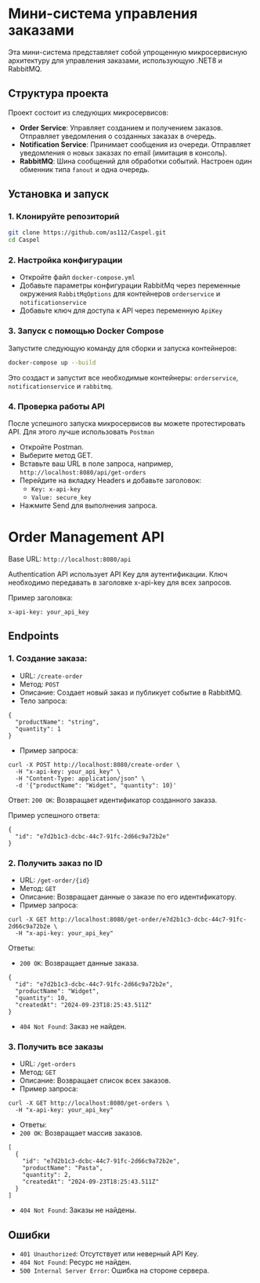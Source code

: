 # Мини-система управления заказами

Эта мини-система представляет собой упрощенную микросервисную архитектуру для управления заказами, использующую .NET8 и RabbitMQ.

## Структура проекта

Проект состоит из следующих микросервисов:

- **Order Service**: Управляет созданием и получением заказов. Отправляет уведомления о созданных заказах в очередь.
- **Notification Service**: Принимает сообщения из очереди. Отправляет уведомления о новых заказах по email (имитация в консоль).
- **RabbitMQ**: Шина сообщений для обработки событий. Настроен один обменник типа `fanout` и одна очередь.

## Установка и запуск

### 1. Клонируйте репозиторий

```bash
git clone https://github.com/as112/Caspel.git
cd Caspel
```
### 2. Настройка конфигурации

- Откройте файл `docker-compose.yml`
- Добавьте параметры конфигурации RabbitMq через переменные окружения `RabbitMqOptions` для контейнеров `orderservice` и `notificationservice`
- Добавьте ключ для доступа к API через переменную `ApiKey`

 ### 3. Запуск с помощью Docker Compose
 
Запустите следующую команду для сборки и запуска контейнеров:

```bash
docker-compose up --build
```
Это создаст и запустит все необходимые контейнеры: `orderservice`, `notificationservice` и `rabbitmq`.

### 4. Проверка работы API
После успешного запуска микросервисов вы можете протестировать API. Для этого лучше использовать `Postman`
- Откройте Postman.
- Выберите метод GET.
- Вставьте ваш URL в поле запроса, например, `http://localhost:8080/api/get-orders`
- Перейдите на вкладку Headers и добавьте заголовок:
  - `Key: x-api-key`
  - `Value: secure_key`
- Нажмите Send для выполнения запроса.

# Order Management API
Base URL:
`http://localhost:8080/api`

Authentication
API использует API Key для аутентификации. Ключ необходимо передавать в заголовке x-api-key для всех запросов.

Пример заголовка:
```
x-api-key: your_api_key
```
## Endpoints
### 1. Создание заказа:
- URL: `/create-order`
- Метод: `POST`
- Описание: Создает новый заказ и публикует событие в RabbitMQ.
- Тело запроса:
```
{
  "productName": "string",
  "quantity": 1
}
```
- Пример запроса:
```
curl -X POST http://localhost:8080/create-order \
  -H "x-api-key: your_api_key" \
  -H "Content-Type: application/json" \
  -d '{"productName": "Widget", "quantity": 10}'
```

Ответ:
`200 OK`: Возвращает идентификатор созданного заказа.

Пример успешного ответа:
```
{
  "id": "e7d2b1c3-dcbc-44c7-91fc-2d66c9a72b2e"
}
```

### 2. Получить заказ по ID
- URL: `/get-order/{id}`
- Метод: `GET`
- Описание: Возвращает данные о заказе по его идентификатору.
- Пример запроса:

```
curl -X GET http://localhost:8080/get-order/e7d2b1c3-dcbc-44c7-91fc-2d66c9a72b2e \
  -H "x-api-key: your_api_key"
```
Ответы:
- `200 OK`: Возвращает данные заказа.
```
{
  "id": "e7d2b1c3-dcbc-44c7-91fc-2d66c9a72b2e",
  "productName": "Widget",
  "quantity": 10,
  "createdAt": "2024-09-23T18:25:43.511Z"
}
```
- `404 Not Found`: Заказ не найден.

### 3. Получить все заказы
- URL: `/get-orders`
- Метод: `GET`
- Описание: Возвращает список всех заказов.
- Пример запроса:
```
curl -X GET http://localhost:8080/get-orders \
  -H "x-api-key: your_api_key"
```
- Ответы:
- `200 OK`: Возвращает массив заказов.
```
[
  {
    "id": "e7d2b1c3-dcbc-44c7-91fc-2d66c9a72b2e",
    "productName": "Pasta",
    "quantity": 2,
    "createdAt": "2024-09-23T18:25:43.511Z"
  }
]
```
- `404 Not Found`: Заказы не найдены.

## Ошибки
- `401 Unauthorized`: Отсутствует или неверный API Key.
- `404 Not Found`: Ресурс не найден.
- `500 Internal Server Error`: Ошибка на стороне сервера.
